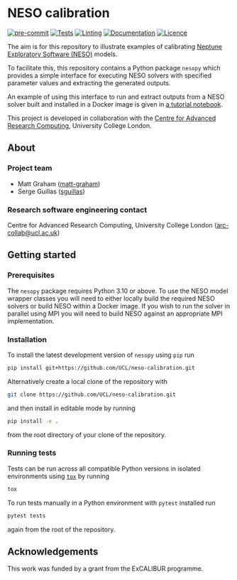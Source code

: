 # NESO calibration

[![pre-commit](https://img.shields.io/badge/pre--commit-enabled-brightgreen?logo=pre-commit&logoColor=white)](https://github.com/pre-commit/pre-commit)
[![Tests](https://github.com/UCL/neso-calibration/actions/workflows/tests.yml/badge.svg)](https://github.com/UCL/neso-calibration/actions/workflows/tests.yml)
[![Linting](https://github.com/UCL/neso-calibration/actions/workflows/linting.yml/badge.svg)](https://github.com/UCL/neso-calibration/actions/workflows/linting.yml)
[![Documentation](https://github.com/UCL/neso-calibration/actions/workflows/docs.yml/badge.svg)](https://github-pages.ucl.ac.uk/neso-calibration/)
[![Licence][licence-badge]](./LICENCE.md)

<!-- prettier-ignore-start -->
[actions-badge]:            https://github.com/UCL/neso-calibration/workflows/CI/badge.svg
[actions-link]:             https://github.com/UCL/neso-calibration/actions
[licence-badge]:            https://img.shields.io/badge/License-MIT-yellow.svg
<!-- prettier-ignore-end -->

The aim is for this repository to illustrate examples of calibrating
[Neptune Exploratory Software (NESO)](https://github.com/ExCALIBUR-NEPTUNE/NESO) models.

To facilitate this, this repository contains a Python package `nesopy` which provides a
simple interface for executing NESO solvers with specified parameter values and
extracting the generated outputs.

An example of using this interface to run and extract outputs from a NESO solver built and
installed in a Docker image is given in
[a tutorial notebook](examples/two_stream/docker_example.ipynb).

This project is developed in collaboration with the
[Centre for Advanced Research Computing](https://ucl.ac.uk/arc), University College London.

## About

### Project team

- Matt Graham ([matt-graham](https://github.com/matt-graham))
- Serge Guillas ([sguillas](https://github.com/sguillas))

### Research software engineering contact

Centre for Advanced Research Computing, University College London ([arc-collab@ucl.ac.uk](mailto:arc-collab@ucl.ac.uk))

## Getting started

### Prerequisites

The `nesopy` package requires Python 3.10 or above. To use the NESO model wrapper
classes you will need to either locally build the required NESO solvers or build NESO
within a Docker image. If you wish to run the solver in parallel using MPI you will need
to build NESO against an appropriate MPI implementation.

### Installation

To install the latest development version of `nesopy` using `pip` run

```sh
pip install git+https://github.com/UCL/neso-calibration.git
```

Alternatively create a local clone of the repository with

```sh
git clone https://github.com/UCL/neso-calibration.git
```

and then install in editable mode by running

```sh
pip install -e .
```

from the root directory of your clone of the repository.

### Running tests

Tests can be run across all compatible Python versions in isolated environments using
[`tox`](https://tox.wiki/en/latest/) by running

```sh
tox
```

To run tests manually in a Python environment with `pytest` installed run

```sh
pytest tests
```

again from the root of the repository.

## Acknowledgements

This work was funded by a grant from the ExCALIBUR programme.
